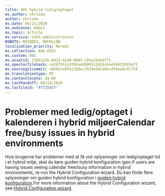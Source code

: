 ```yaml
---
title: 401 hybrid-ledig/optaget
ms.author: chrisda
author: chrisda
ms.date: 04/21/2020
ms.audience: Admin
ms.topic: article
ms.service: o365-administration
ROBOTS: NOINDEX, NOFOLLOW
localization_priority: Normal
ms.collection: Adm_O365
ms.custom: 401
ms.assetid: 13bb2a1b-6433-4249-8b0f-c01e23e5d7f1
ms.openlocfilehash: ce28f5612df65aeb909512d16c6ee9d423993ef1
ms.sourcegitcommit: c6692ce0fa1358ec3529e59ca0ecdfdea4cdc759
ms.translationtype: MT
ms.contentlocale: da-DK
ms.lasthandoff: 09/14/2020
ms.locfileid: "47725437"
---
```

# <a name="calendar-freebusy-issues-in-hybrid-environments"></a><span data-ttu-id="fc152-102">Problemer med ledig/optaget i kalenderen i hybrid miljøer</span><span class="sxs-lookup"><span data-stu-id="fc152-102">Calendar free/busy issues in hybrid environments</span></span>

<span data-ttu-id="fc152-103">Hvis brugerne har problemer med at få vist oplysninger om ledig/optaget tid i et hybrid miljø, skal du køre guiden hybrid konfiguration igen.</span><span class="sxs-lookup"><span data-stu-id="fc152-103">If users are having issues seeing calendar free/busy information in hybrid environments, re-run the Hybrid Configuration wizard.</span></span> <span data-ttu-id="fc152-104">Du kan finde flere oplysninger om guiden hybrid konfiguration i [guiden hybrid konfiguration](https://go.microsoft.com/fwlink/p/?linkid=528149).</span><span class="sxs-lookup"><span data-stu-id="fc152-104">For more information about the Hybrid Configuration wizard, see [Hybrid Configuration wizard](https://go.microsoft.com/fwlink/p/?linkid=528149).</span></span>
